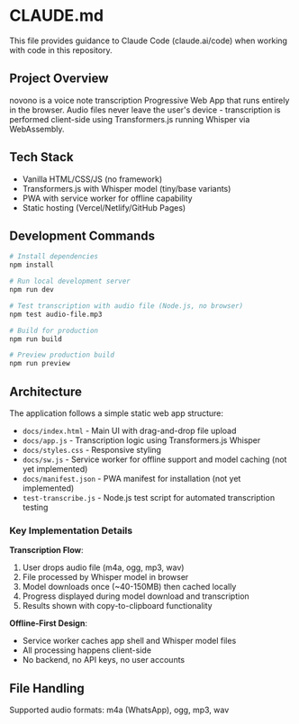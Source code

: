 # CLAUDE.md

This file provides guidance to Claude Code (claude.ai/code) when working with code in this repository.

## Project Overview

novono is a voice note transcription Progressive Web App that runs entirely in the browser. Audio files never leave the user's device - transcription is performed client-side using Transformers.js running Whisper via WebAssembly.

## Tech Stack

- Vanilla HTML/CSS/JS (no framework)
- Transformers.js with Whisper model (tiny/base variants)
- PWA with service worker for offline capability
- Static hosting (Vercel/Netlify/GitHub Pages)

## Development Commands

```bash
# Install dependencies
npm install

# Run local development server
npm run dev

# Test transcription with audio file (Node.js, no browser)
npm test audio-file.mp3

# Build for production
npm run build

# Preview production build
npm run preview
```

## Architecture

The application follows a simple static web app structure:

- `docs/index.html` - Main UI with drag-and-drop file upload
- `docs/app.js` - Transcription logic using Transformers.js Whisper
- `docs/styles.css` - Responsive styling
- `docs/sw.js` - Service worker for offline support and model caching (not yet implemented)
- `docs/manifest.json` - PWA manifest for installation (not yet implemented)
- `test-transcribe.js` - Node.js test script for automated transcription testing

### Key Implementation Details

**Transcription Flow**:
1. User drops audio file (m4a, ogg, mp3, wav)
2. File processed by Whisper model in browser
3. Model downloads once (~40-150MB) then cached locally
4. Progress displayed during model download and transcription
5. Results shown with copy-to-clipboard functionality

**Offline-First Design**:
- Service worker caches app shell and Whisper model files
- All processing happens client-side
- No backend, no API keys, no user accounts

## File Handling

Supported audio formats: m4a (WhatsApp), ogg, mp3, wav
